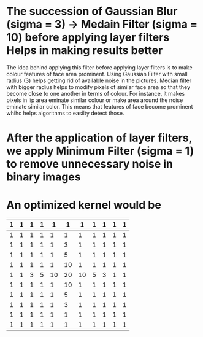 # The succession of Gaussian Blur (sigma = 3) -> Medain Filter (sigma = 10) before applying layer filters Helps in making results better

The idea behind applying this filter before applying layer filters is to make colour features of face area prominent. Using Gaussian Filter with small radius (3) helps getting rid of available noise in the pictures. Median filter with bigger radius helps to modify pixels of similar face area so that they become close to one another in terms of colour. For instance, it makes pixels in lip area eminate similar colour or make area around the noise eminate similar color. This means that features of face become prominent whihc helps algorithms to easilty detect those.

# After the application of layer filters, we apply Minimum Filter (sigma = 1) to remove unnecessary noise in binary images

# An optimized kernel would be

| 1   | 1   | 1   | 1   | 1   | 1   | 1   | 1   | 1   | 1   | 1   |
| --- | --- | --- | --- | --- | --- | --- | --- | --- | --- | --- |
| 1   | 1   | 1   | 1   | 1   | 1   | 1   | 1   | 1   | 1   | 1   |
| 1   | 1   | 1   | 1   | 1   | 3   | 1   | 1   | 1   | 1   | 1   |
| 1   | 1   | 1   | 1   | 1   | 5   | 1   | 1   | 1   | 1   | 1   |
| 1   | 1   | 1   | 1   | 1   | 10  | 1   | 1   | 1   | 1   | 1   |
| 1   | 1   | 3   | 5   | 10  | 20  | 10  | 5   | 3   | 1   | 1   |
| 1   | 1   | 1   | 1   | 1   | 10  | 1   | 1   | 1   | 1   | 1   |
| 1   | 1   | 1   | 1   | 1   | 5   | 1   | 1   | 1   | 1   | 1   |
| 1   | 1   | 1   | 1   | 1   | 3   | 1   | 1   | 1   | 1   | 1   |
| 1   | 1   | 1   | 1   | 1   | 1   | 1   | 1   | 1   | 1   | 1   |
| 1   | 1   | 1   | 1   | 1   | 1   | 1   | 1   | 1   | 1   | 1   |
